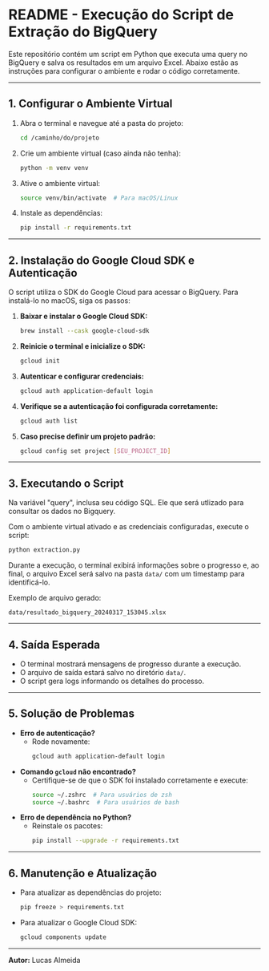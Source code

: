 # README - Execução do Script de Extração do BigQuery

Este repositório contém um script em Python que executa uma query no BigQuery e salva os resultados em um arquivo Excel. Abaixo estão as instruções para configurar o ambiente e rodar o código corretamente.

---

## 1. **Configurar o Ambiente Virtual**

1. Abra o terminal e navegue até a pasta do projeto:
   ```sh
   cd /caminho/do/projeto
   ```

2. Crie um ambiente virtual (caso ainda não tenha):
   ```sh
   python -m venv venv
   ```

3. Ative o ambiente virtual:
   ```sh
   source venv/bin/activate  # Para macOS/Linux
   ````

4. Instale as dependências:
   ```sh
   pip install -r requirements.txt
   ```

---

## 2. **Instalação do Google Cloud SDK e Autenticação**

O script utiliza o SDK do Google Cloud para acessar o BigQuery. Para instalá-lo no macOS, siga os passos:

1. **Baixar e instalar o Google Cloud SDK:**
   ```sh
   brew install --cask google-cloud-sdk
   ```

2. **Reinicie o terminal e inicialize o SDK:**
   ```sh
   gcloud init
   ```

3. **Autenticar e configurar credenciais:**
   ```sh
   gcloud auth application-default login
   ```

4. **Verifique se a autenticação foi configurada corretamente:**
   ```sh
   gcloud auth list
   ```

5. **Caso precise definir um projeto padrão:**
   ```sh
   gcloud config set project [SEU_PROJECT_ID]
   ```

---

## 3. **Executando o Script**

Na variável "query", inclusa seu código SQL. Ele que será utlizado para consultar os dados no Bigquery.

Com o ambiente virtual ativado e as credenciais configuradas, execute o script:
```sh
python extraction.py
```

Durante a execução, o terminal exibirá informações sobre o progresso e, ao final, o arquivo Excel será salvo na pasta `data/` com um timestamp para identificá-lo.

Exemplo de arquivo gerado:
```
data/resultado_bigquery_20240317_153045.xlsx
```

---

## 4. **Saída Esperada**

- O terminal mostrará mensagens de progresso durante a execução.
- O arquivo de saída estará salvo no diretório `data/`.
- O script gera logs informando os detalhes do processo.

---

## 5. **Solução de Problemas**

- **Erro de autenticação?**
  - Rode novamente:
    ```sh
    gcloud auth application-default login
    ```
- **Comando `gcloud` não encontrado?**
  - Certifique-se de que o SDK foi instalado corretamente e execute:
    ```sh
    source ~/.zshrc  # Para usuários de zsh
    source ~/.bashrc  # Para usuários de bash
    ```
- **Erro de dependência no Python?**
  - Reinstale os pacotes:
    ```sh
    pip install --upgrade -r requirements.txt
    ```

---

## 6. **Manutenção e Atualização**

- Para atualizar as dependências do projeto:
  ```sh
  pip freeze > requirements.txt
  ```
- Para atualizar o Google Cloud SDK:
  ```sh
  gcloud components update
  ```


---

**Autor:** Lucas Almeida 